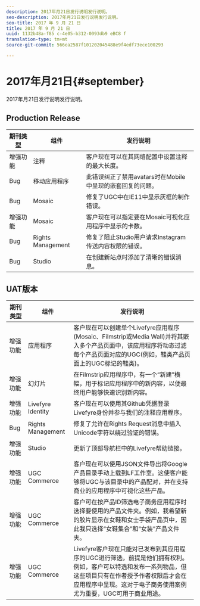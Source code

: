 ```yaml
---
description: 2017年月21日发行说明发行说明。
seo-description: 2017年月21日发行说明发行说明。
seo-title: 2017 年 9 月 21 日
title: 2017 年 9 月 21 日
uuid: 1132b48a-f85 c-4e05-b312-0093db9 eBC8 f
translation-type: tm+mt
source-git-commit: 566ea2587f101202045488e9f4edf73ece100293

---
```



# 2017年月21日{#september}

2017年月21日发行说明发行说明。

## Production Release

| **期刊类型** | **组件** | **发行说明** |
|---|---|---|
| 增强功能 | 注释 | 客户现在可以在其网络配置中设置注释的最大长度。 |
| Bug | 移动应用程序 | 此错误纠正了禁用avatars时在Mobile中呈现的嵌套回复的问题。 |
| Bug | Mosaic | 修复了UGC中在IE11中显示灰框的制作错误。 |
| 增强功能 | Mosaic | 客户现在可以指定要在Mosaic可视化应用程序中显示的卡数。 |
| Bug | Rights Management | 修复了阻止Studio用户请求Instagram传送内容权限的错误。 |
| Bug | Studio | 在创建新站点时添加了清晰的错误消息。 |

## UAT版本

| **期刊类型** | **组件** | **发行说明** |
|---|---|---|
| 增强功能 | 应用程序 | 客户现在可以创建单个Livefyre应用程序(Mosaic、Filmstrip或Media Wall)并将其嵌入多个产品页面中，该应用程序将动态过滤每个产品页面对应的UGC(例如，鞋类产品页面上的UGC标记的鞋类)。 |
| 增强功能 | 幻灯片 | 在Filmstrip应用程序中，有一个“新建”横幅，用于标记应用程序中的新内容，以便最终用户能够快速识别新内容。 |
| 增强功能 | Livefyre Identity | 客户现在可以使用其Github凭据登录Livefyre身份并参与我们的注释应用程序。 |
| Bug | Rights Management | 修复了允许在Rights Request消息中插入Unicode字符以绕过验证的错误。 |
| 增强功能 | Studio | 更新了顶部导航栏中的Livefyre帮助链接。 |
| 增强功能 | UGC Commerce | 客户现在可以使用JSON文件导出将Google产品目录手动上载到LF工作室。这使客户能够将UGC与该目录中的产品配对，并在支持商业的应用程序中可视化这些产品。 |
| 增强功能 | UGC Commerce | 客户可在按产品ID筛选电子商务应用程序时选择要使用的产品文件夹。例如，我希望新的胶片显示在女鞋和女士手袋产品页中，因此我只选择“女鞋集合”和“女装”产品文件夹。 |
| 增强功能 | UGC Commerce | Livefyre客户现在只能对已发布到其应用程序的UGC进行筛选，前提是他们拥有权利。例如，客户可以特选和发布一系列物品，但这些项目只有在作者授予作者权限后才会在应用程序中呈现。这对于电子商务使用案例尤为重要，UGC可用于商业用途。 |

